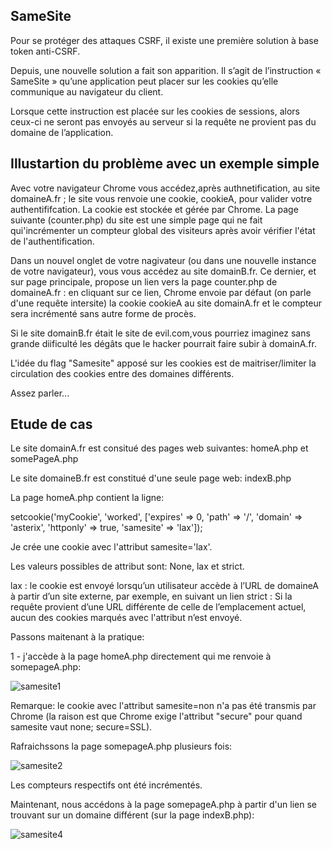 ## SameSite

Pour se protéger des attaques CSRF, il existe une première solution à base token anti-CSRF. 

Depuis, une nouvelle solution a fait son apparition. Il s’agit de l’instruction « SameSite » qu’une application peut placer sur les cookies qu’elle communique au navigateur du client.

Lorsque cette instruction est placée sur les cookies de sessions, alors ceux-ci ne seront pas envoyés au serveur si la requête ne provient pas du domaine de l’application. 

## Illustartion du problème avec un exemple simple

Avec votre navigateur Chrome vous accédez,après authnetification, au site domaineA.fr ; le site vous renvoie une cookie, cookieA, pour valider votre authentififcation. La cookie est stockée et gérée par Chrome. La page suivante (counter.php) du site est une simple page qui ne fait qui'incrémenter un compteur global des visiteurs après avoir vérifier l'état de l'authentification.

Dans un nouvel onglet de votre nagivateur (ou dans une nouvelle instance de votre navigateur), vous vous accédez au site domainB.fr. Ce dernier, et sur page principale, propose un lien vers la page counter.php de domaineA.fr : en cliquant sur ce lien, Chrome envoie par défaut (on parle d'une requête intersite) la cookie cookieA au site domainA.fr et le compteur sera incrémenté sans autre forme de procès.

Si le site domainB.fr était le site de evil.com,vous pourriez imaginez sans grande diificulté les dégâts que le hacker pourrait faire subir à domainA.fr.

L'idée du flag "Samesite" apposé sur les cookies est de maitriser/limiter la circulation des cookies entre des domaines différents. 

Assez parler...

## Etude de cas

Le site domainA.fr est consitué des pages web suivantes:
homeA.php et somePageA.php

Le site domaineB.fr est constitué d'une seule page web: indexB.php

La page homeA.php contient la ligne:

setcookie('myCookie', 'worked', ['expires' => 0, 'path' => '/', 'domain' => 'asterix',  'httponly' => true, 'samesite' => 'lax']);

Je crée une cookie avec l'attribut samesite='lax'.

Les valeurs possibles de attribut sont: None, lax et strict.

lax : le cookie est envoyé lorsqu’un utilisateur accède à l’URL de domaineA à partir d’un site externe, par exemple, en suivant un lien
strict : Si la requête provient d’une URL différente de celle de l’emplacement actuel, aucun des cookies marqués avec l'attribut n’est envoyé.

Passons maitenant à la pratique:

1 - j'accède à la page homeA.php directement qui me renvoie à somepageA.php:

![samesite1](https://github.com/aabda2000/sti3a-security/assets/38082725/6defcacb-7cf9-493b-aedd-81ca0863657f)

Remarque: le cookie avec l'attribut samesite=non n'a pas été transmis par Chrome (la raison est que Chrome exige l'attribut "secure" pour quand samesite vaut none; secure=SSL).

Rafraichssons la page somepageA.php plusieurs fois:

![samesite2](https://github.com/aabda2000/sti3a-security/assets/38082725/b18d7deb-1954-4589-8267-667cc4844ebe)


Les compteurs respectifs ont été incrémentés.


Maintenant, nous accédons à la page somepageA.php à partir d'un lien se trouvant sur un domaine différent (sur la page indexB.php):

![samesite4](https://github.com/aabda2000/sti3a-security/assets/38082725/a71bf525-a0d0-43ad-aea7-b0ba7fa4cd23)






